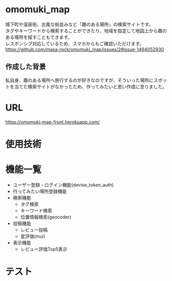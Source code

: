 # omomuki_map
城下町や温泉街、古風な街並みなど「趣のある場所」の検索サイトです。<br>
タグやキーワードから検索することができたり、地域を指定して地図上から趣のある場所を探すこともできます。<br>
レスポンシブ対応しているため、スマホからもご確認いただけます。<br>
https://github.com/masa-rock/omomuki_map/issues/2#issue-1494052930
## 作成した背景
私自身、趣のある場所へ旅行するのが好きなのですが、そういった場所にスポットを当てた検索サイトがなかったため、作ってみたいと思い作成に至りました。

# URL
https://omomuki-map-front.herokuapp.com/

# 使用技術

# 機能一覧
* ユーザー登録・ログイン機能(devise_token_auth)
* 行ってみたい場所登録機能
* 検索機能
  * タグ検索
  * キーワード検索
  * 位置情報検索(geocoder)
* 投稿機能
  * レビュー投稿
  * 星評価(mui)
* 表示機能
  * レビュー評価Top5表示 

# テスト

